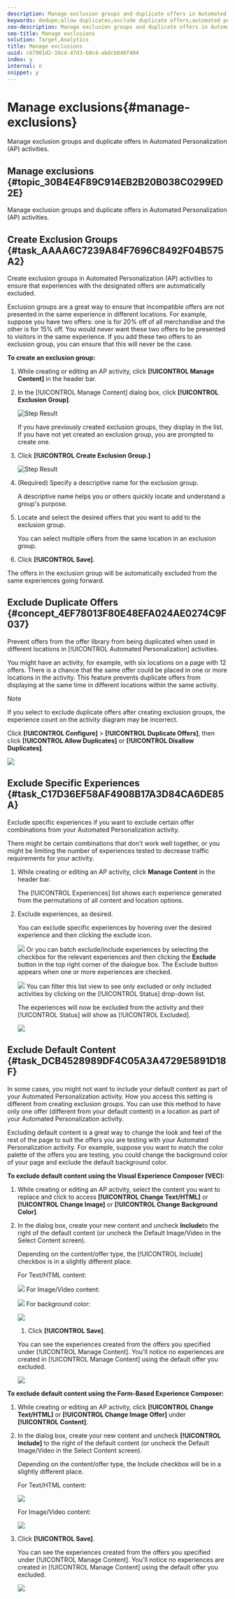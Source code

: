 ```yaml
---
description: Manage exclusion groups and duplicate offers in Automated Personalization (AP) activities.
keywords: dedupe;allow duplicates;exclude duplicate offers;automated personalization;disallow duplicate offers
seo-description: Manage exclusion groups and duplicate offers in Automated Personalization (AP) activities.
seo-title: Manage exclusions
solution: Target,Analytics
title: Manage exclusions
uuid: c67901d2-19cd-47d3-b8c4-abdcb046f404
index: y
internal: n
snippet: y
---
```


# Manage exclusions{#manage-exclusions}

Manage exclusion groups and duplicate offers in Automated Personalization (AP) activities.

## Manage exclusions {#topic_30B4E4F89C914EB2B20B038C0299ED2E}

Manage exclusion groups and duplicate offers in Automated Personalization (AP) activities. 

## Create Exclusion Groups {#task_AAAA6C7239A84F7696C8492F04B575A2}

Create exclusion groups in Automated Personalization (AP) activities to ensure that experiences with the designated offers are automatically excluded. 

Exclusion groups are a great way to ensure that incompatible offers are not presented in the same experience in different locations. For example, suppose you have two offers: one is for 20% off of all merchandise and the other is for 15% off. You would never want these two offers to be presented to visitors in the same experience. If you add these two offers to an exclusion group, you can ensure that this will never be the case.

**To create an exclusion group:** 

1. While creating or editing an AP activity, click **[!UICONTROL Manage Content]** in the header bar.
1. In the [!UICONTROL Manage Content] dialog box, click **[!UICONTROL Exclusion Group]**.

   ![Step Result](assets/exclusion_group_create.png)

   If you have previously created exclusion groups, they display in the list. If you have not yet created an exclusion group, you are prompted to create one. 
1. Click **[!UICONTROL Create Exclusion Group.]**

   ![Step Result](assets/exclusion_group_create_dialog.png)

1. (Required) Specify a descriptive name for the exclusion group.

   A descriptive name helps you or others quickly locate and understand a group's purpose. 
1. Locate and select the desired offers that you want to add to the exclusion group.

   You can select multiple offers from the same location in an exclusion group. 
1. Click **[!UICONTROL Save]**.

The offers in the exclusion group will be automatically excluded from the same experiences going forward. 

## Exclude Duplicate Offers {#concept_4EF78013F80E48EFA024AE0274C9F037}

Prevent offers from the offer library from being duplicated when used in different locations in [!UICONTROL Automated Personalization] activities. 

You might have an activity, for example, with six locations on a page with 12 offers. There is a chance that the same offer could be placed in one or more locations in the activity. This feature prevents duplicate offers from displaying at the same time in different locations within the same activity. 

>[!NOTE]
>
>If you select to exclude duplicate offers after creating exclusion groups, the experience count on the activity diagram may be incorrect. 

Click **[!UICONTROL Configure]** > **[!UICONTROL Duplicate Offers]**, then click **[!UICONTROL Allow Duplicates]** or **[!UICONTROL Disallow Duplicates]**. 

![](assets/duplicate_offers.png)

## Exclude Specific Experiences {#task_C17D36EF58AF4908B17A3D84CA6DE85A}

Exclude specific experiences if you want to exclude certain offer combinations from your Automated Personalization activity. 

There might be certain combinations that don't work well together, or you might be limiting the number of experiences tested to decrease traffic requirements for your activity. 

1. While creating or editing an AP activity, click **Manage Content** in the header bar.

   The [!UICONTROL Experiences] list shows each experience generated from the permutations of all content and location options. 

1. Exclude experiences, as desired.

   You can exclude specific experiences by hovering over the desired experience and then clicking the exclude icon. 

   ![](assets/exclude_exp_1.png)
   Or you can batch exclude/include experiences by selecting the checkbox for the relevant experiences and then clicking the **Exclude** button in the top right corner of the dialogue box. The Exclude button appears when one or more experiences are checked. 

   ![](assets/exclude_exp_2.png)
   You can filter this list view to see only excluded or only included activities by clicking on the [!UICONTROL Status] drop-down list. 

   The experiences will now be excluded from the activity and their [!UICONTROL Status] will show as [!UICONTROL Excluded]. 

   ![](assets/exclude_exp_3.png)

## Exclude Default Content {#task_DCB4528989DF4C05A3A4729E5891D18F}

In some cases, you might not want to include your default content as part of your Automated Personalization activity. How you access this setting is different from creating exclusion groups. You can use this method to have only one offer (different from your default content) in a location as part of your Automated Personalization activity. 

Excluding default content is a great way to change the look and feel of the rest of the page to suit the offers you are testing with your Automated Personalization activity. For example, suppose you want to match the color palette of the offers you are testing, you could change the background color of your page and exclude the default background color. 

**To exclude default content using the Visual Experience Composer (VEC):** 

1. While creating or editing an AP activity, select the content you want to replace and click to access **[!UICONTROL Change Text/HTML]** or **[!UICONTROL Change Image]** or **[!UICONTROL Change Background Color]**.
1. In the dialog box, create your new content and uncheck **Include**to the right of the default content (or uncheck the Default Image/Video in the Select Content screen).

   Depending on the content/offer type, the [!UICONTROL Include] checkbox is in a slightly different place. 

   For Text/HTML content: 

   ![](assets/exclude_content_vec_1.png)
   For Image/Video content: 

   ![](assets/exclude_content_vec_2.png)
   For background color: 

   ![](assets/exclude_content_vec_3.png)
   
   1. Click **[!UICONTROL Save]**.

   You can see the experiences created from the offers you specified under [!UICONTROL Manage Content]. You'll notice no experiences are created in [!UICONTROL Manage Content] using the default offer you excluded. 

   ![](assets/exclude_content_vec_4.png)

**To exclude default content using the Form-Based Experience Composer:** 

1. While creating or editing an AP activity, click **[!UICONTROL Change Text/HTML]** or **[!UICONTROL Change Image Offer]** under **[!UICONTROL Content]**. 
1. In the dialog box, create your new content and uncheck **[!UICONTROL Include]** to the right of the default content (or uncheck the Default Image/Video in the Select Content screen). 

   Depending on the content/offer type, the Include checkbox will be in a slightly different place. 

   For Text/HTML content: 

   ![](assets/exclude_content_form_1.png)

   For Image/Video content: 

   ![](assets/exclude_content_form_2.png)

1. Click **[!UICONTROL Save]**. 

   You can see the experiences created from the offers you specified under [!UICONTROL Manage Content]. You'll notice no experiences are created in [!UICONTROL Manage Content] using the default offer you excluded. 

   ![](assets/exclude_content_form_3.png)
